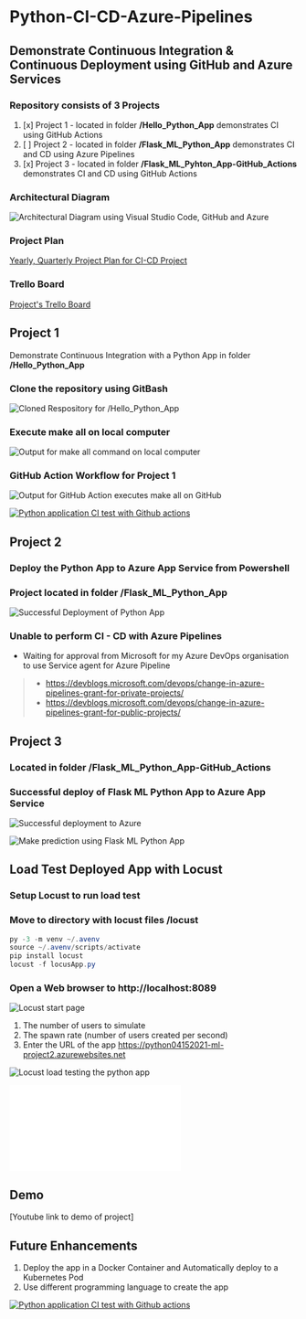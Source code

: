 # Python-CI-CD-Azure-Pipelines

## Demonstrate Continuous Integration & Continuous Deployment using GitHub and Azure Services

### Repository consists of 3 Projects
1) [x] Project 1 - located in folder **/Hello_Python_App** demonstrates CI using GitHub Actions
2) [ ] Project 2 - located in folder **/Flask_ML_Python_App** demonstrates CI and CD using Azure Pipelines
3) [x] Project 3 - located in folder **/Flask_ML_Pyhton_App-GitHub_Actions** demonstrates CI and CD using GitHub Actions

### Architectural Diagram
![Architectural Diagram using Visual Studio Code, GitHub and Azure](./architecture/images/project2_architectural_diagram.jpg)

### Project Plan
[Yearly, Quarterly Project Plan for CI-CD Project](./project_plan/Q1-2021.xlsx)

### Trello Board
[Project's Trello Board](https://trello.com/b/KuYAsEet/project-2)

## Project 1
Demonstrate Continuous Integration with a Python App in folder **/Hello_Python_App**

### Clone the repository using GitBash
![Cloned Respository for /Hello_Python_App](./images/01-git_repository_cloned_in_gitbash_to_local_repository.jpg)

### Execute make all on local computer
![Output for **make all** command on local computer](./images/02-make_all_output.jpg)

### GitHub Action Workflow for Project 1
![Output for **GitHub Action** executes make all on GitHub](./images/03-github_action_build.jpg)

[![Python application CI test with Github actions](https://github.com/npworkcode/Python-CI-CD-Azure-Pipelines/actions/workflows/pythonapp.yml/badge.svg)](https://github.com/npworkcode/Python-CI-CD-Azure-Pipelines/actions/workflows/pythonapp.yml)

## Project 2

### Deploy the Python App to Azure App Service from Powershell
### Project located in folder **/Flask_ML_Python_App**
![Successful Deployment of Python App](./images/05-successful_deployment_of_python_app_to_azure_from_command_line.jpg)

### Unable to perform CI - CD with Azure Pipelines
- Waiting for approval from Microsoft for my Azure DevOps organisation to use Service agent for Azure Pipeline
> - https://devblogs.microsoft.com/devops/change-in-azure-pipelines-grant-for-private-projects/
> - https://devblogs.microsoft.com/devops/change-in-azure-pipelines-grant-for-public-projects/

## Project 3

### Located in folder **/Flask_ML_Python_App-GitHub_Actions**

### Successful deploy of Flask ML Python App to Azure App Service
![Successful deployment to Azure](./images/09-succesful_deploy_of_python_app_using_github_actions.jpg)

![Make prediction using Flask ML Python App](./images/06-make_prediction_run_against_azure_website_with_deployed_app.jpg)

## Load Test Deployed App with Locust

### Setup Locust to run load test

### Move to directory with locust files **/locust**
```PowerShell
py -3 -m venv ~/.avenv
source ~/.avenv/scripts/activate
pip install locust
locust -f locusApp.py
```
### Open a Web browser to http://localhost:8089
![Locust start page](./images/08-locust_start_new_load_test.jpg)

1) The number of users to simulate
2) The spawn rate (number of users created per second)
3) Enter the URL of the app https://python04152021-ml-project2.azurewebsites.net

![Locust load testing the python app](./images/07-locust_load_testing_of_app_on_azure_websites.jpg)

![Locust load testing report](./locust/images/report_1618320165.2787147.html)

## Demo
[Youtube link to demo of project]

## Future Enhancements
1) Deploy the app in a Docker Container and Automatically deploy to a Kubernetes Pod
2) Use different programming language to create the app






[![Python application CI test with Github actions](https://github.com/npworkcode/Python-CI-CD-Azure-Pipelines/actions/workflows/pythonapp.yml/badge.svg)](https://github.com/npworkcode/Python-CI-CD-Azure-Pipelines/actions/workflows/pythonapp.yml)
